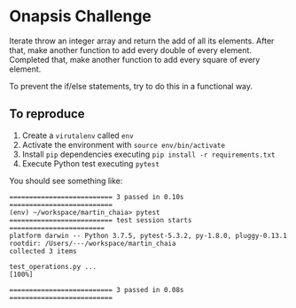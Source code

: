 # Onapsis Challenge

Iterate throw an integer array and return the add of all its elements.
After that, make another function to add every double of every element.
Completed that, make another function to add every square of every element. 

To prevent the if/else statements, try to do this in a functional way.

## To reproduce 

1. Create a `virutalenv` called `env` 
1. Activate the environment with `source env/bin/activate`
1. Install `pip` dependencies executing `pip install -r requirements.txt`
1. Execute Python test executing `pytest`

You should see something like: 
```
========================== 3 passed in 0.10s ==========================
(env) ~/workspace/martin_chaia> pytest
========================== test session starts ========================
platform darwin -- Python 3.7.5, pytest-5.3.2, py-1.8.0, pluggy-0.13.1
rootdir: /Users/---/workspace/martin_chaia
collected 3 items                                                                                                                                                                                                                        

test_operations.py ...                                                                                                                                                                                                             [100%]

========================== 3 passed in 0.08s ==========================
```
